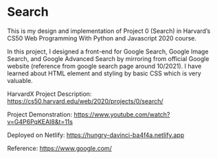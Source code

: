 # Search

This is my design and implementation of Project 0 (Search) in Harvard’s CS50 Web Programming With Python and Javascript 2020 course.

In this project, I designed a front-end for Google Search, Google Image Search, and Google Advanced Search by mirroring from official Google website (reference from google search page around 10/2021). I have learned about HTML element and styling by basic CSS which is very valuable.

HarvardX Project Description: https://cs50.harvard.edu/web/2020/projects/0/search/

Project Demonstration: https://www.youtube.com/watch?v=G4P6PqKEAI8&t=11s

Deployed on Netlify: https://hungry-davinci-ba4f4a.netlify.app

Reference: https://www.google.com/
